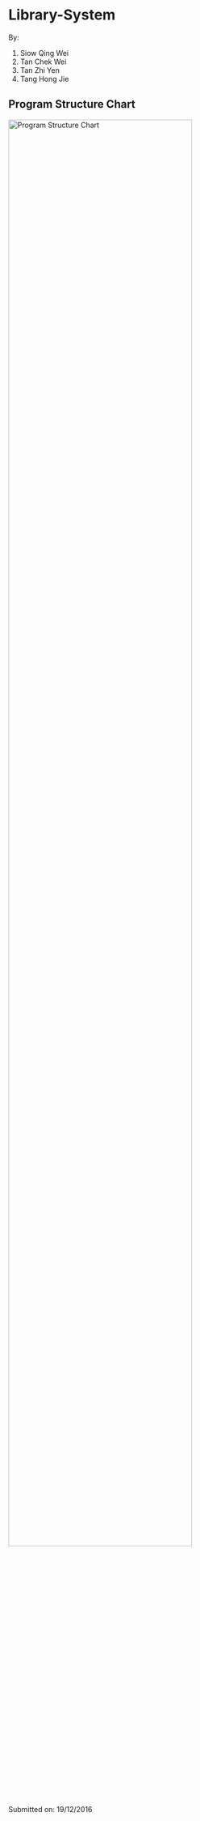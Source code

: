 # Library-System

By:
1. Siow Qing Wei
2. Tan Chek Wei
3. Tan Zhi Yen
4. Tang Hong Jie

## Program Structure Chart
<img src="https://i.imgur.com/SkDdnVB.jpg" width="85%" alt="Program Structure Chart">

Submitted on: 19/12/2016
